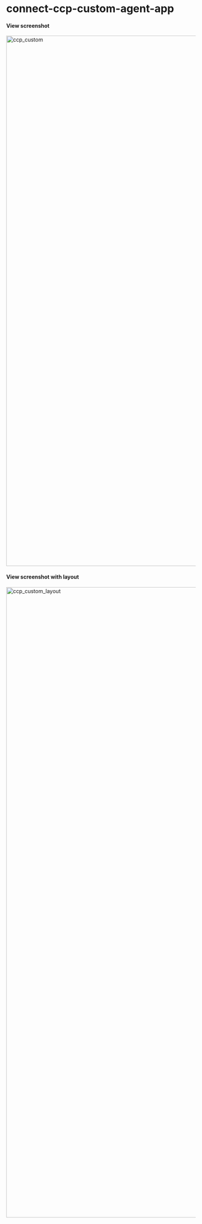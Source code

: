 # connect-ccp-custom-agent-app

#### View screenshot
<img width="1411" alt="ccp_custom" src="https://github.com/user-attachments/assets/1137cd7e-f9f6-40a4-a0f5-db884055c925">

#### View screenshot with layout
<img width="1677" alt="ccp_custom_layout" src="https://github.com/user-attachments/assets/1972e256-02bf-474f-b26f-b08a18499e11" />
